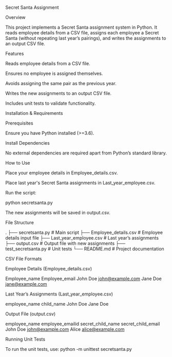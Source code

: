 Secret Santa Assignment

Overview

This project implements a Secret Santa assignment system in Python. It reads employee details from a CSV file, assigns each employee a Secret Santa (without repeating last year’s pairings), and writes the assignments to an output CSV file.

Features

Reads employee details from a CSV file.

Ensures no employee is assigned themselves.

Avoids assigning the same pair as the previous year.

Writes the new assignments to an output CSV file.

Includes unit tests to validate functionality.

Installation & Requirements

Prerequisites

Ensure you have Python installed (>=3.6).

Install Dependencies

No external dependencies are required apart from Python’s standard library.

How to Use

Place your employee details in Employee_details.csv.

Place last year's Secret Santa assignments in Last_year_employee.csv.

Run the script:

python secretsanta.py

The new assignments will be saved in output.csv.

File Structure

.
├── secretsanta.py  # Main script
├── Employee_details.csv  # Employee details input file
├── Last_year_employee.csv  # Last year’s assignments
├── output.csv  # Output file with new assignments
├── test_secretsanta.py  # Unit tests
└── README.md  # Project documentation

CSV File Formats

Employee Details (Employee_details.csv)

Employee_name	Employee_email
John Doe	john@example.com
Jane Doe	jane@example.com

Last Year’s Assignments (Last_year_employee.csv)

employee_name	child_name
John Doe	Jane Doe

Output File (output.csv)

employee_name	employee_emailid	secret_child_name	secret_child_email
John Doe	john@example.com	Alice	alice@example.com

Running Unit Tests

To run the unit tests, use:
 python -m unittest secretsanta.py
